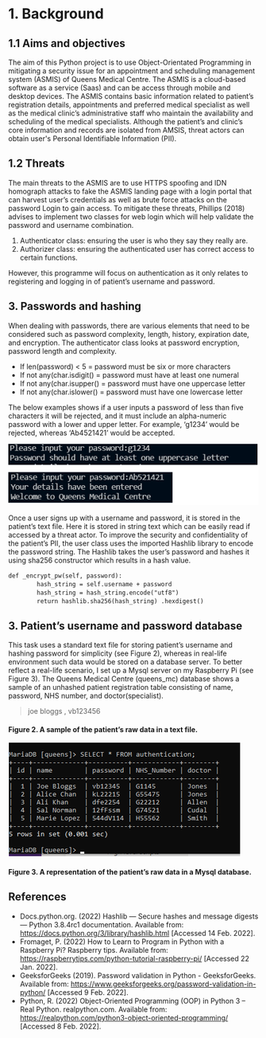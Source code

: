 # 1. Background
## 1.1 Aims and objectives
The aim of this Python project is to use Object-Orientated Programming in mitigating a security issue for an appointment and scheduling management system (ASMIS) of Queens Medical Centre. The ASMIS is a cloud-based software as a service (Saas) and can be access through mobile and desktop devices. The ASMIS contains basic information related to patient’s registration details, appointments and preferred medical specialist as well as the medical clinic’s administrative staff who maintain the availability and scheduling of the medical specialists. Although the patient’s and clinic’s core information and records are isolated from AMSIS, threat actors can obtain user's Personal Identifiable Information (PII).

## 1.2 Threats
The main threats to the ASMIS are to use HTTPS spoofing and IDN homograph attacks to fake the ASMIS landing page with a login portal that can harvest user’s credentials as well as brute force attacks on the password Login to gain access. To mitigate these threats, Phillips (2018) advises to implement two classes for web login which will help validate the password and username combination.

1. Authenticator class: ensuring the user is who they say they really are.
2. Authorizer class: ensuring the authenticated user has correct access to certain functions.

However, this programme will focus on authentication as it only relates to registering and logging in of patient’s username and password.


## 3. Passwords and hashing
When dealing with passwords, there are various elements that need to be considered such as password complexity, length, history, expiration date, and encryption. The authenticator class looks at password encryption, password length and complexity.

* If len(password) < 5	= 			password must be six or more characters
* If not any(char.isdigit()	 = 		password must have at least one numeral
* If not any(char.isupper()	 =		password must have one uppercase letter
* If not any(char.islower()	 =		password must have one lowercase letter


The below examples shows if a user inputs a password of less than five characters it will be rejected, and it must include an alpha-numeric password with a lower and upper letter. For example, ‘g1234’ would be rejected, whereas ‘Ab4521421’ would be accepted. 

![rejected accept](https://github.com/JonnyAsh/OOP_ASMIS/blob/67a55d35199aa14fb51effb24afb3b8f9a1e01c9/images/accept%20reject.png)

Once a user signs up with a username and password, it is stored in the patient’s text file. Here it is stored in string text which can be easily read if accessed by a threat actor. To improve the security and confidentiality of the patient’s PII, the user class uses the imported Hashlib library to encode the password string. The Hashlib takes the user’s password and hashes it using sha256 constructor which results in a hash value.

```html
def _encrypt_pw(self, password):
        hash_string = self.username + password
        hash_string = hash_string.encode("utf8")
        return hashlib.sha256(hash_string) .hexdigest()


```

## 3. Patient’s username and password database
This task uses a standard text file for storing patient’s username and hashing password for simplicity (see Figure 2), whereas in real-life environment such data would be stored on a database server. To better reflect a real-life scenario, I set up a Mysql server on my Raspberry Pi (see Figure 3). The Queens Medical Centre (queens_mc) database shows a sample of an unhashed  patient registration table consisting of name, password, NHS number, and doctor(specialist).

> joe bloggs , vb123456 
#### Figure 2. A sample of the  patient’s raw data in a text file.  
  
![Mysql table](images/Table.png)
#### Figure 3. A representation of the patient’s raw data in a Mysql database.  



##
##
## References
* Docs.python.org. (2022) Hashlib — Secure hashes and message digests — Python 3.8.4rc1 documentation. Available from: https://docs.python.org/3/library/hashlib.html [Accessed 14 Feb. 2022].
* Fromaget, P. (2022) How to Learn to Program in Python with a Raspberry Pi? Raspberry tips. Available from: https://raspberrytips.com/python-tutorial-raspberry-pi/ [Accessed 22 Jan. 2022].
* GeeksforGeeks (2019). Password validation in Python - GeeksforGeeks. Available from: https://www.geeksforgeeks.org/password-validation-in-python/ [Accessed 9 Feb. 2022].
* Python, R. (2022) Object-Oriented Programming (OOP) in Python 3 – Real Python. realpython.com. Available from: https://realpython.com/python3-object-oriented-programming/ [Accessed 8 Feb. 2022].

